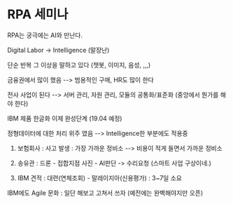 # RPA 세미나

RPA는 궁극에는 AI와 만난다.  



Digital Labor -> Intelligence (말장난)

단순 반복 그 이상을 말하고 있다  (챗봇, 이미지, 음성, ,,,)



금융권에서 많이 했음 --> 범용적인 구매, HR도 많이 한다



전사 사업이 된다 --> 서버 관리, 자원 관리, 모듈의 공통화/표준화 (중앙에서 뭔가를 해야 한다)



IBM 제품 한글화 이제 완성단계 (19.04 예정)







정형데이터에 대한 처리 위주 였음 --> Intelligence한 부분에도 적용중

1. 보험회사 : 사고 발생 : 가장 가까운 정비소 --> 비용이 적게 들면서 가까운 정비소

2. 송유관 : 드론 - 접합지점 사진 - AI판단 -> 수리요청 (스마트 사업 구상이네.)

3. IBM 견적 : 대련(연체조회) - 말레이지아(신용평가) : 3~7일 소요



IBM에도 Agile 문화 : 일단 해보고 고쳐서 쓰자 (예전에는 완벽해야지만 오픈)